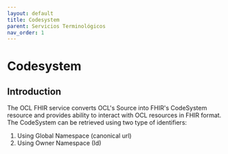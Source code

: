 ```yaml
---
layout: default
title: Codesystem
parent: Servicios Terminológicos
nav_order: 1
---
```


# Codesystem

## Introduction

The OCL FHIR service converts OCL's Source into FHIR's CodeSystem resource and provides ability to interact with OCL resources in FHIR format. 
The CodeSystem can be retrieved using two type of identifiers:
1. Using Global Namespace (canonical url)
2. Using Owner Namespace (Id)